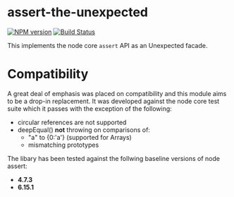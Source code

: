 # assert-the-unexpected

[![NPM version](https://badge.fury.io/js/assert-the-unexpected.svg)](http://badge.fury.io/js/assert-the-unexpected)
[![Build Status](https://travis-ci.org/alexjeffburke/assert-the-unexpected.svg?branch=master)](https://travis-ci.org/alexjeffburke/assert-the-unexpected)

This implements the node core `assert` API as an Unexpected facade.

# Compatibility

A great deal of emphasis was placed on compatibility and this module aims to
be a drop-in replacement. It was developed against the node core test suite
which it passes with the exception of the following:
* circular references are not supported
* deepEqual() **not** throwing on comparisons of:
    - "a" to {0:'a'} (supported for Arrays)
    - mismatching prototypes

The libary has been tested against the follwing baseline versions of node assert:
 - **4.7.3**
 - **6.15.1**
